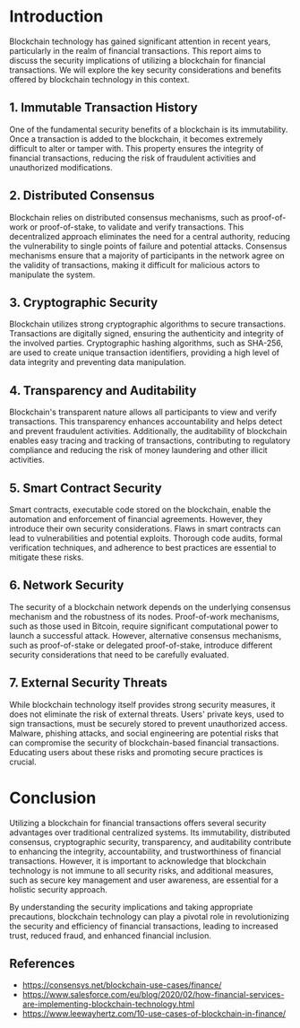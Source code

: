 # Introduction
Blockchain technology has gained significant attention in recent years, particularly in the realm of financial transactions. This report aims to discuss the security implications of utilizing a blockchain for financial transactions. We will explore the key security considerations and benefits offered by blockchain technology in this context.

## 1. Immutable Transaction History
One of the fundamental security benefits of a blockchain is its immutability. Once a transaction is added to the blockchain, it becomes extremely difficult to alter or tamper with. This property ensures the integrity of financial transactions, reducing the risk of fraudulent activities and unauthorized modifications.

## 2. Distributed Consensus
Blockchain relies on distributed consensus mechanisms, such as proof-of-work or proof-of-stake, to validate and verify transactions. This decentralized approach eliminates the need for a central authority, reducing the vulnerability to single points of failure and potential attacks. Consensus mechanisms ensure that a majority of participants in the network agree on the validity of transactions, making it difficult for malicious actors to manipulate the system.

## 3. Cryptographic Security
Blockchain utilizes strong cryptographic algorithms to secure transactions. Transactions are digitally signed, ensuring the authenticity and integrity of the involved parties. Cryptographic hashing algorithms, such as SHA-256, are used to create unique transaction identifiers, providing a high level of data integrity and preventing data manipulation.

## 4. Transparency and Auditability
Blockchain's transparent nature allows all participants to view and verify transactions. This transparency enhances accountability and helps detect and prevent fraudulent activities. Additionally, the auditability of blockchain enables easy tracing and tracking of transactions, contributing to regulatory compliance and reducing the risk of money laundering and other illicit activities.

## 5. Smart Contract Security
Smart contracts, executable code stored on the blockchain, enable the automation and enforcement of financial agreements. However, they introduce their own security considerations. Flaws in smart contracts can lead to vulnerabilities and potential exploits. Thorough code audits, formal verification techniques, and adherence to best practices are essential to mitigate these risks.

## 6. Network Security
The security of a blockchain network depends on the underlying consensus mechanism and the robustness of its nodes. Proof-of-work mechanisms, such as those used in Bitcoin, require significant computational power to launch a successful attack. However, alternative consensus mechanisms, such as proof-of-stake or delegated proof-of-stake, introduce different security considerations that need to be carefully evaluated.

## 7. External Security Threats
While blockchain technology itself provides strong security measures, it does not eliminate the risk of external threats. Users' private keys, used to sign transactions, must be securely stored to prevent unauthorized access. Malware, phishing attacks, and social engineering are potential risks that can compromise the security of blockchain-based financial transactions. Educating users about these risks and promoting secure practices is crucial.

# Conclusion
Utilizing a blockchain for financial transactions offers several security advantages over traditional centralized systems. Its immutability, distributed consensus, cryptographic security, transparency, and auditability contribute to enhancing the integrity, accountability, and trustworthiness of financial transactions. However, it is important to acknowledge that blockchain technology is not immune to all security risks, and additional measures, such as secure key management and user awareness, are essential for a holistic security approach.

By understanding the security implications and taking appropriate precautions, blockchain technology can play a pivotal role in revolutionizing the security and efficiency of financial transactions, leading to increased trust, reduced fraud, and enhanced financial inclusion.

## References
- https://consensys.net/blockchain-use-cases/finance/
- https://www.salesforce.com/eu/blog/2020/02/how-financial-services-are-implementing-blockchain-technology.html
- https://www.leewayhertz.com/10-use-cases-of-blockchain-in-finance/

